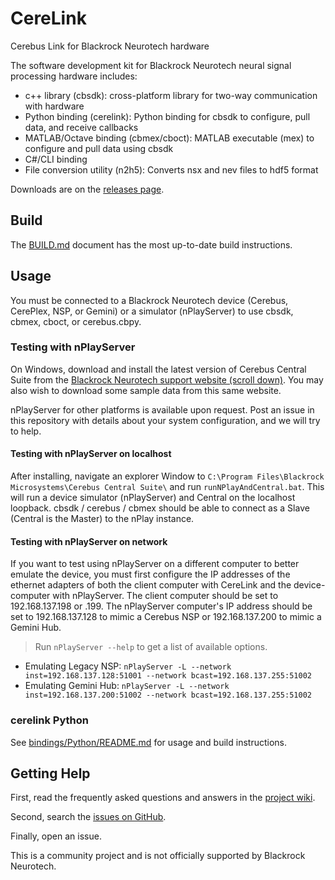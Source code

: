 # CereLink

Cerebus Link for Blackrock Neurotech hardware

The software development kit for Blackrock Neurotech neural signal processing hardware includes:
* c++ library (cbsdk): cross-platform library for two-way communication with hardware
* Python binding (cerelink): Python binding for cbsdk to configure, pull data, and receive callbacks
* MATLAB/Octave binding (cbmex/cboct): MATLAB executable (mex) to configure and pull data using cbsdk
* C#/CLI binding
* File conversion utility (n2h5): Converts nsx and nev files to hdf5 format

Downloads are on the [releases page](https://github.com/CerebusOSS/CereLink/releases).

## Build

The [BUILD.md](./BUILD.md) document has the most up-to-date build instructions.

## Usage

You must be connected to a Blackrock Neurotech device (Cerebus, CerePlex, NSP, or Gemini) or a simulator (nPlayServer) to use cbsdk, cbmex, cboct, or cerebus.cbpy.

### Testing with nPlayServer

On Windows, download and install the latest version of Cerebus Central Suite from the [Blackrock Neurotech support website (scroll down)](https://blackrockneurotech.com/support/). You may also wish to download some sample data from this same website.

nPlayServer for other platforms is available upon request. Post an issue in this repository with details about your system configuration, and we will try to help.

#### Testing with nPlayServer on localhost

After installing, navigate an explorer Window to `C:\Program Files\Blackrock Microsystems\Cerebus Central Suite\` and run `runNPlayAndCentral.bat`. This will run a device simulator (nPlayServer) and Central on the localhost loopback. cbsdk / cerebus / cbmex should be able to connect as a Slave (Central is the Master) to the nPlay instance.

#### Testing with nPlayServer on network

If you want to test using nPlayServer on a different computer to better emulate the device, you must first configure the IP addresses of the ethernet adapters of both the client computer with CereLink and the device-computer with nPlayServer. The client computer should be set to 192.168.137.198 or .199. The nPlayServer computer's IP address should be set to 192.168.137.128 to mimic a Cerebus NSP or 192.168.137.200 to mimic a Gemini Hub.

> Run `nPlayServer --help` to get a list of available options.

* Emulating Legacy NSP: `nPlayServer -L --network inst=192.168.137.128:51001 --network bcast=192.168.137.255:51002`
* Emulating Gemini Hub: `nPlayServer -L --network inst=192.168.137.200:51002 --network bcast=192.168.137.255:51002`

### cerelink Python

See [bindings/Python/README.md](./bindings/Python/README.md) for usage and build instructions.

## Getting Help

First, read the frequently asked questions and answers in the [project wiki](https://github.com/CerebusOSS/CereLink/wiki).

Second, search the [issues on GitHub](https://github.com/CerebusOSS/CereLink/issues).

Finally, open an issue.

This is a community project and is not officially supported by Blackrock Neurotech.

